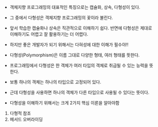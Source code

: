 - 객체지향 프로그래밍의 대표적인 특징으로는 캡슐화, 상속, 다형성이 있다.
- 그 중에서 다형성은 객체지향 프로그래밍의 꽃이라 불린다. 
- 앞서 학습한 캡슐화나 상속은 직관적으로 이해하기 쉽다. 반면에 다형성은 제대로 이해하기도 어렵고 잘 활용하기는 더 어렵다. 
- 하지만 좋은 개발자가 되기 위해서는 다혀성에 대한 이해가 필수야!! 

- 다형성(Polymorphism)은 이름 그대로 다양한 형태, 여러 형태를 뜻한다. 
- 프로그래밍에서 다형성은 한 객체가 여러 타입의 객체로 취급될 수 있는 능력을 뜻한다. 
- 보통 하나의 객체는 하나의 타입으로 고정되어 있다. 
- 근데 다형성을 사용하면 하나의 객체가 다른 타입으로 사용될 수 있다는 뜻이다. 

- 다형성을 이해하기 위해서는 크게 2가지 핵심 이론을 알아야함
1. 다형적 참조
2. 메서드 오버라이딩 


